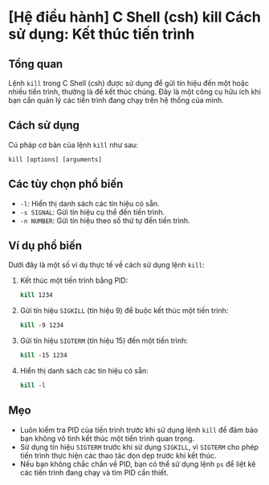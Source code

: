 # [Hệ điều hành] C Shell (csh) kill Cách sử dụng: Kết thúc tiến trình

## Tổng quan
Lệnh `kill` trong C Shell (csh) được sử dụng để gửi tín hiệu đến một hoặc nhiều tiến trình, thường là để kết thúc chúng. Đây là một công cụ hữu ích khi bạn cần quản lý các tiến trình đang chạy trên hệ thống của mình.

## Cách sử dụng
Cú pháp cơ bản của lệnh `kill` như sau:
```
kill [options] [arguments]
```

## Các tùy chọn phổ biến
- `-l`: Hiển thị danh sách các tín hiệu có sẵn.
- `-s SIGNAL`: Gửi tín hiệu cụ thể đến tiến trình.
- `-n NUMBER`: Gửi tín hiệu theo số thứ tự đến tiến trình.

## Ví dụ phổ biến
Dưới đây là một số ví dụ thực tế về cách sử dụng lệnh `kill`:

1. Kết thúc một tiến trình bằng PID:
   ```csh
   kill 1234
   ```

2. Gửi tín hiệu `SIGKILL` (tín hiệu 9) để buộc kết thúc một tiến trình:
   ```csh
   kill -9 1234
   ```

3. Gửi tín hiệu `SIGTERM` (tín hiệu 15) đến một tiến trình:
   ```csh
   kill -15 1234
   ```

4. Hiển thị danh sách các tín hiệu có sẵn:
   ```csh
   kill -l
   ```

## Mẹo
- Luôn kiểm tra PID của tiến trình trước khi sử dụng lệnh `kill` để đảm bảo bạn không vô tình kết thúc một tiến trình quan trọng.
- Sử dụng tín hiệu `SIGTERM` trước khi sử dụng `SIGKILL`, vì `SIGTERM` cho phép tiến trình thực hiện các thao tác dọn dẹp trước khi kết thúc.
- Nếu bạn không chắc chắn về PID, bạn có thể sử dụng lệnh `ps` để liệt kê các tiến trình đang chạy và tìm PID cần thiết.